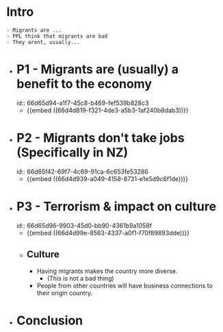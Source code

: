 # Intro
	- Migrants are ...
	- PPL think that migrants are bad
	- They arent, usually...
- # P1 - Migrants are (usually) a benefit to the economy
  id:: 66d65d94-a1f7-45c8-b469-fef539b828c3
	- {{embed ((66d4d819-f321-4de3-a5b3-1af240b8dab3))}}
- # P2 - Migrants don't take jobs (Specifically in NZ)
  id:: 66d65f42-69f7-4c69-91ca-6c653fe53286
	- {{embed ((66d4d939-a049-4158-8731-e1e5d9c6f1de))}}
- # P3 - Terrorism & impact on culture
  id:: 66d65d96-9903-45d0-bb90-4361b9a1058f
	- {{embed ((66d4d99e-8563-4337-a0f1-f70f89893dde))}}
	- ## Culture
		- Having migrants makes the country more diverse.
			- (This is not a bad thing)
		- People from other countries will have business connections to their origin country.
- # Conclusion